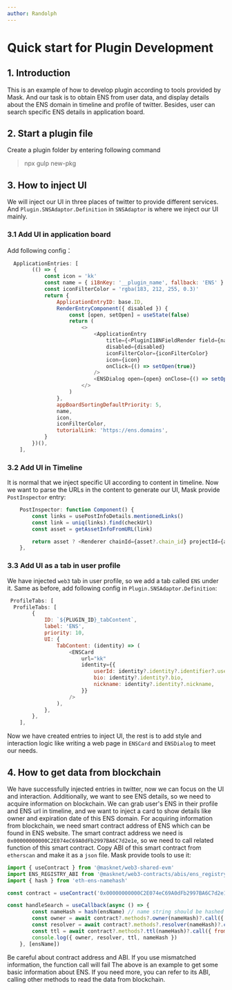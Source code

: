 ```yaml
---
author: Randolph
---
```


# Quick start for Plugin Development

## 1. Introduction

This is an example of how to develop plugin according to tools provided by Mask. And our task is to obtain ENS from user data, and display details about the ENS domain in timeline and profile of twitter. Besides, user can search specific ENS details in application board.

## 2. Start a plugin file

Create a plugin folder by entering following command

> npx gulp new-pkg

## 3. How to inject UI

We will inject our UI in three places of twitter to provide different services. And `Plugin.SNSAdaptor.Definition` in `SNSAdaptor` is where we inject our UI mainly.

### 3.1 Add UI in application board

Add following config：

```JavaScript
  ApplicationEntries: [
        (() => {
            const icon = 'kk'
            const name = { i18nKey: '__plugin_name', fallback: 'ENS' }
            const iconFilterColor = 'rgba(183, 212, 255, 0.3)'
            return {
                ApplicationEntryID: base.ID,
                RenderEntryComponent({ disabled }) {
                    const [open, setOpen] = useState(false)
                    return (
                        <>
                            <ApplicationEntry
                                title={<PluginI18NFieldRender field={name} pluginID={base.ID} />}
                                disabled={disabled}
                                iconFilterColor={iconFilterColor}
                                icon={icon}
                                onClick={() => setOpen(true)}
                            />
                            <ENSDialog open={open} onClose={() => setOpen(false)} />
                        </>
                    )
                },
                appBoardSortingDefaultPriority: 5,
                name,
                icon,
                iconFilterColor,
                tutorialLink: 'https://ens.domains',
            }
        })(),
    ],
```

### 3.2 Add UI in Timeline

It is normal that we inject specific UI according to content in timeline. Now we want to parse the URLs in the content to generate our UI, Mask provide `PostInspector` entry:

```JavaScript
    PostInspector: function Component() {
        const links = usePostInfoDetails.mentionedLinks()
        const link = uniq(links).find(checkUrl)
        const asset = getAssetInfoFromURL(link)

        return asset ? <Renderer chainId={asset?.chain_id} projectId={asset.project_id} /> : null
    },
```

### 3.3 Add UI as a tab in user profile

We have injected `web3` tab in user profile, so we add a tab called `ENS` under it. Same as before, add following config in `Plugin.SNSAdaptor.Definition`:

```JavaScript
 ProfileTabs: [
  ProfileTabs: [
        {
            ID: `${PLUGIN_ID}_tabContent`,
            label: 'ENS',
            priority: 10,
            UI: {
                TabContent: (identity) => (
                    <ENSCard
                        url="kk"
                        identity={{
                            userId: identity?.identity?.identifier?.userId,
                            bio: identity?.identity?.bio,
                            nickname: identity?.identity?.nickname,
                        }}
                    />
                ),
            },
        },
    ],
```

Now we have created entries to inject UI, the rest is to add style and interaction logic like writing a web page in `ENSCard` and `ENSDialog` to meet our needs.

## 4. How to get data from blockchain

We have successfully injected entries in twitter, now we can focus on the UI and interaction. Additionally, we want to see ENS details, so we need to acquire information on blockchain.
We can grab user's ENS in their profile and ENS url in timeline, and we want to inject a card to show details like owner and expiration date of this ENS domain. For acquiring information from blockchain, we need smart contract address of ENS which can be found in ENS website. The smart contract address we need is `0x00000000000C2E074eC69A0dFb2997BA6C7d2e1e`, so we need to call related function of this smart contract.
Copy ABI of this smart contract from `etherscan` and make it as a `json` file. Mask provide tools to use it:

```JavaScript
import { useContract } from '@masknet/web3-shared-evm'
import ENS_REGISTRY_ABI from '@masknet/web3-contracts/abis/ens_registry.json'
import { hash } from 'eth-ens-namehash'

const contract = useContract('0x00000000000C2E074eC69A0dFb2997BA6C7d2e1e', ENS_REGISTRY_ABI)

const handleSearch = useCallback(async () => {
        const nameHash = hash(ensName) // name string should be hashed to be a node
        const owner = await contract?.methods?.owner(nameHash)?.call({ from: account }) // get owner
        const resolver = await contract?.methods?.resolver(nameHash)?.call({ from: account }) // get resolver
        const ttl = await contract?.methods?.ttl(nameHash)?.call({ from: account }) // get ttl
        console.log({ owner, resolver, ttl, nameHash })
    }, [ensName])
```

Be careful about contract address and ABI. If you use mismatched information, the function call will fail
The above is an example to get some basic information about ENS. If you need more, you can refer to its ABI, calling other methods to read the data from blockchain.
